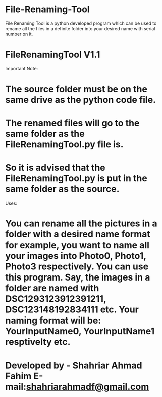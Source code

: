 # File-Renaming-Tool
File Renaming Tool is a python developed program which can be used to rename all the files in a definite folder into your desired name with serial number on it.

# FileRenamingTool V1.1
Important Note:
# The source folder must be on the same drive as the python code file.
# The renamed files will go to the same folder as the FileRenamingTool.py file is.
# So it is advised that the FileRenamingTool.py is put in the same folder as the source.

Uses:
# You can rename all the pictures in a folder with a desired name format for example, you want to name all your images into Photo0, Photo1, Photo3 respectively. You can use this program. Say, the images in a folder are named with DSC1293123912391211, DSC123148192834111 etc. Your naming format will be: YourInputName0, YourInputName1 resptivelty etc.

# Developed by - Shahriar Ahmad Fahim E-mail:shahriarahmadf@gmail.com
